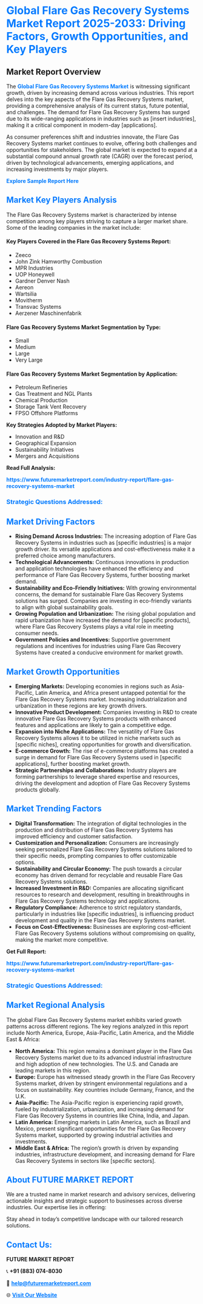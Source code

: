<h1 style="color: #007BFF;">Global Flare Gas Recovery Systems Market Report 2025-2033: Driving Factors, Growth Opportunities, and Key Players</h1>

<section id="overview">
<h2>Market Report Overview</h2>
<p>The <a href="https://www.futuremarketreport.com/industry-report/flare-gas-recovery-systems-market" style="color: #007BFF; text-decoration: none;"><strong>Global Flare Gas Recovery Systems Market</strong></a> is witnessing significant growth, driven by increasing demand across various industries. This report delves into the key aspects of the Flare Gas Recovery Systems market, providing a comprehensive analysis of its current status, future potential, and challenges. The demand for Flare Gas Recovery Systems has surged due to its wide-ranging applications in industries such as [insert industries], making it a critical component in modern-day [applications].</p>
<p>As consumer preferences shift and industries innovate, the Flare Gas Recovery Systems market continues to evolve, offering both challenges and opportunities for stakeholders. The global market is expected to expand at a substantial compound annual growth rate (CAGR) over the forecast period, driven by technological advancements, emerging applications, and increasing investments by major players.</p>
</section>

<section id="overview">
<p><a href="https://www.futuremarketreport.com/request-sample/reportId=61637" style="color: #007BFF; text-decoration: none;"><strong>Explore Sample Report Here</strong></a></p>
</section>

<section id="key-players">
<h2 style="color: #007BFF;">Market Key Players Analysis</h2>
<p>The Flare Gas Recovery Systems market is characterized by intense competition among key players striving to capture a larger market share. Some of the leading companies in the market include:</p>
<h4>Key Players Covered in the Flare Gas Recovery Systems Report:</h4>
<ul><li>Zeeco</li><li>John Zink Hamworthy Combustion</li><li>MPR Industries</li><li>UOP Honeywell</li><li>Gardner Denver Nash</li><li>Aereon</li><li>Wartsilia</li><li>Movitherm</li><li>Transvac Systems</li><li>Aerzener Maschinenfabrik</li></ul>
<h4>Flare Gas Recovery Systems Market Segmentation by Type:</h4>
<ul><li>Small</li><li>Medium</li><li>Large</li><li>Very Large</li></ul>

<h4>Flare Gas Recovery Systems Market Segmentation by Application:</h4>
<ul><li>Petroleum Refineries</li><li>Gas Treatment and NGL Plants</li><li>Chemical Production</li><li>Storage Tank Vent Recovery</li><li>FPSO Offshore Platforms</li></ul>
<p><strong>Key Strategies Adopted by Market Players:</strong></p>
<ul>
<li>Innovation and R&D</li>
<li>Geographical Expansion</li>
<li>Sustainability Initiatives</li>
<li>Mergers and Acquisitions</li>
</ul>
</section>

<section>
<p><strong>Read Full Analysis: </strong></p><a href="https://www.futuremarketreport.com/industry-report/flare-gas-recovery-systems-market" style="color: #007BFF; text-decoration: none;"><strong>https://www.futuremarketreport.com/industry-report/flare-gas-recovery-systems-market</strong></a>
<h3 style="color: #007BFF;">Strategic Questions Addressed:</h3>
</section>

<section id="driving-factors">
<h2 style="color: #007BFF;">Market Driving Factors</h2>
<ul>
<li><strong>Rising Demand Across Industries:</strong> The increasing adoption of Flare Gas Recovery Systems in industries such as [specific industries] is a major growth driver. Its versatile applications and cost-effectiveness make it a preferred choice among manufacturers.</li>
<li><strong>Technological Advancements:</strong> Continuous innovations in production and application technologies have enhanced the efficiency and performance of Flare Gas Recovery Systems, further boosting market demand.</li>
<li><strong>Sustainability and Eco-Friendly Initiatives:</strong> With growing environmental concerns, the demand for sustainable Flare Gas Recovery Systems solutions has surged. Companies are investing in eco-friendly variants to align with global sustainability goals.</li>
<li><strong>Growing Population and Urbanization:</strong> The rising global population and rapid urbanization have increased the demand for [specific products], where Flare Gas Recovery Systems plays a vital role in meeting consumer needs.</li>
<li><strong>Government Policies and Incentives:</strong> Supportive government regulations and incentives for industries using Flare Gas Recovery Systems have created a conducive environment for market growth.</li>
</ul>
</section>

<section id="growth-opportunities">
<h2 style="color: #007BFF;">Market Growth Opportunities</h2>
<ul>
<li><strong>Emerging Markets:</strong> Developing economies in regions such as Asia-Pacific, Latin America, and Africa present untapped potential for the Flare Gas Recovery Systems market. Increasing industrialization and urbanization in these regions are key growth drivers.</li>
<li><strong>Innovative Product Development:</strong> Companies investing in R&D to create innovative Flare Gas Recovery Systems products with enhanced features and applications are likely to gain a competitive edge.</li>
<li><strong>Expansion into Niche Applications:</strong> The versatility of Flare Gas Recovery Systems allows it to be utilized in niche markets such as [specific niches], creating opportunities for growth and diversification.</li>
<li><strong>E-commerce Growth:</strong> The rise of e-commerce platforms has created a surge in demand for Flare Gas Recovery Systems used in [specific applications], further boosting market growth.</li>
<li><strong>Strategic Partnerships and Collaborations:</strong> Industry players are forming partnerships to leverage shared expertise and resources, driving the development and adoption of Flare Gas Recovery Systems products globally.</li>
</ul>
</section>

<section id="trending-factors">
<h2 style="color: #007BFF;">Market Trending Factors</h2>
<ul>
<li><strong>Digital Transformation:</strong> The integration of digital technologies in the production and distribution of Flare Gas Recovery Systems has improved efficiency and customer satisfaction.</li>
<li><strong>Customization and Personalization:</strong> Consumers are increasingly seeking personalized Flare Gas Recovery Systems solutions tailored to their specific needs, prompting companies to offer customizable options.</li>
<li><strong>Sustainability and Circular Economy:</strong> The push towards a circular economy has driven demand for recyclable and reusable Flare Gas Recovery Systems solutions.</li>
<li><strong>Increased Investment in R&D:</strong> Companies are allocating significant resources to research and development, resulting in breakthroughs in Flare Gas Recovery Systems technology and applications.</li>
<li><strong>Regulatory Compliance:</strong> Adherence to strict regulatory standards, particularly in industries like [specific industries], is influencing product development and quality in the Flare Gas Recovery Systems market.</li>
<li><strong>Focus on Cost-Effectiveness:</strong> Businesses are exploring cost-efficient Flare Gas Recovery Systems solutions without compromising on quality, making the market more competitive.</li>
</ul>
</section>

<section>
<p><strong>Get Full Report: </strong></p><a href="https://www.futuremarketreport.com/industry-report/flare-gas-recovery-systems-market" style="color: #007BFF; text-decoration: none;"><strong>https://www.futuremarketreport.com/industry-report/flare-gas-recovery-systems-market</strong></a>
<h3 style="color: #007BFF;">Strategic Questions Addressed:</h3>
</section>


<section id="regional-analysis">
<h2 style="color: #007BFF;">Market Regional Analysis</h2>
<p>The global Flare Gas Recovery Systems market exhibits varied growth patterns across different regions. The key regions analyzed in this report include North America, Europe, Asia-Pacific, Latin America, and the Middle East & Africa:</p>
<ul>
<li><strong>North America:</strong> This region remains a dominant player in the Flare Gas Recovery Systems market due to its advanced industrial infrastructure and high adoption of new technologies. The U.S. and Canada are leading markets in this region.</li>
<li><strong>Europe:</strong> Europe has witnessed steady growth in the Flare Gas Recovery Systems market, driven by stringent environmental regulations and a focus on sustainability. Key countries include Germany, France, and the U.K.</li>
<li><strong>Asia-Pacific:</strong> The Asia-Pacific region is experiencing rapid growth, fueled by industrialization, urbanization, and increasing demand for Flare Gas Recovery Systems in countries like China, India, and Japan.</li>
<li><strong>Latin America:</strong> Emerging markets in Latin America, such as Brazil and Mexico, present significant opportunities for the Flare Gas Recovery Systems market, supported by growing industrial activities and investments.</li>
<li><strong>Middle East & Africa:</strong> The region’s growth is driven by expanding industries, infrastructure development, and increasing demand for Flare Gas Recovery Systems in sectors like [specific sectors].</li>
</ul>
</section>

<footer>
<h2 style="color: #007BFF;">About FUTURE MARKET REPORT</h2>
<p>We are a trusted name in market research and advisory services, delivering actionable insights and strategic support to businesses across diverse industries. Our expertise lies in offering:</p>

<p>Stay ahead in today’s competitive landscape with our tailored research solutions.</p>

<h2 style="color: #007BFF;">Contact Us:</h2>
<p><strong>FUTURE MARKET REPORT</strong></p>
<p>📞 <strong>+91 (883) 074-8030</strong></p>
<p>📧 <strong><a href="mailto:help@futuremarketreport.com" style="color: #007BFF;">help@futuremarketreport.com</a></strong></p>
<p>🌐 <strong><a href="https://www.futuremarketreport.com/" style="color: #007BFF;">Visit Our Website</a></strong></p>
</footer>